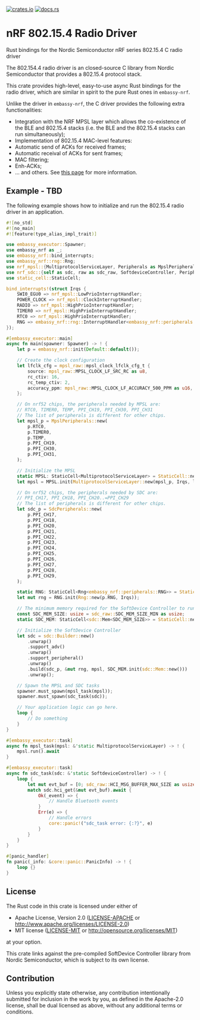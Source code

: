 [![crates.io](https://img.shields.io/crates/v/nrf-802154.svg)](https://crates.io/crates/nrf-802154)
[![docs.rs](https://docs.rs/nrf-sdc/badge.svg)](https://docs.rs/nrf-802154)

# nRF 802.15.4 Radio Driver

Rust bindings for the Nordic Semiconductor nRF series 802.15.4 C radio driver

The 802.154.4 radio driver is an closed-source C library from Nordic Semiconductor that provides a 802.15.4 protocol stack.

This crate provides high-level, easy-to-use async Rust bindings for the radio driver, which are similar in spirit to the pure Rust ones in `embassy-nrf`.

Unlike the driver in `embassy-nrf`, the C driver provides the following extra functionalities:
- Integration with the NRF MPSL layer which allows the co-existence of the BLE and 802.15.4 stacks (i.e. the BLE and the 802.15.4 stacks can run simultaneously);
- Implementation of 802.15.4 MAC-level features:
 - Automatic send of ACKs for received frames;
 - Automatic receival of ACKs for sent frames;
 - MAC filtering;
 - Enh-ACKs;
 - ... and others. See [this page](https://docs.nordicsemi.com/bundle/ncs-latest/page/nrf/protocols/thread/overview/supported_features.html) for more information.

## Example - TBD

The following example shows how to initialize and run the 802.15.4 radio driver in an application.

```rust
#![no_std]
#![no_main]
#![feature(type_alias_impl_trait)]

use embassy_executor::Spawner;
use embassy_nrf as _;
use embassy_nrf::bind_interrupts;
use embassy_nrf::rng::Rng;
use nrf_mpsl::{MultiprotocolServiceLayer, Peripherals as MpslPeripherals, raw as mpsl_raw};
use nrf_sdc::{self as sdc, raw as sdc_raw, SoftdeviceController, Peripherals as SdcPeripherals};
use static_cell::StaticCell;

bind_interrupts!(struct Irqs {
    SWI0_EGU0 => nrf_mpsl::LowPrioInterruptHandler;
    POWER_CLOCK => nrf_mpsl::ClockInterruptHandler;
    RADIO => nrf_mpsl::HighPrioInterruptHandler;
    TIMER0 => nrf_mpsl::HighPrioInterruptHandler;
    RTC0 => nrf_mpsl::HighPrioInterruptHandler;
    RNG => embassy_nrf::rng::InterruptHandler<embassy_nrf::peripherals::RNG>;
});

#[embassy_executor::main]
async fn main(spawner: Spawner) -> ! {
    let p = embassy_nrf::init(Default::default());

    // Create the clock configuration
    let lfclk_cfg = mpsl_raw::mpsl_clock_lfclk_cfg_t {
        source: mpsl_raw::MPSL_CLOCK_LF_SRC_RC as u8,
        rc_ctiv: 16,
        rc_temp_ctiv: 2,
        accuracy_ppm: mpsl_raw::MPSL_CLOCK_LF_ACCURACY_500_PPM as u16,
    };

    // On nrf52 chips, the peripherals needed by MPSL are:
    // RTC0, TIMER0, TEMP, PPI_CH19, PPI_CH30, PPI_CH31
    // The list of peripherals is different for other chips.
    let mpsl_p = MpslPeripherals::new(
        p.RTC0,
        p.TIMER0,
        p.TEMP,
        p.PPI_CH19,
        p.PPI_CH30,
        p.PPI_CH31,
    );

    // Initialize the MPSL
    static MPSL: StaticCell<MultiprotocolServiceLayer> = StaticCell::new();
    let mpsl = MPSL.init(MultiprotocolServiceLayer::new(mpsl_p, Irqs, lfclk_cfg).unwrap());

    // On nrf52 chips, the peripherals needed by SDC are:
    // PPI_CH17, PPI_CH18, PPI_CH20..=PPI_CH29
    // The list of peripherals is different for other chips.
    let sdc_p = SdcPeripherals::new(
        p.PPI_CH17,
        p.PPI_CH18,
        p.PPI_CH20,
        p.PPI_CH21,
        p.PPI_CH22,
        p.PPI_CH23,
        p.PPI_CH24,
        p.PPI_CH25,
        p.PPI_CH26,
        p.PPI_CH27,
        p.PPI_CH28,
        p.PPI_CH29,
    );

    static RNG: StaticCell<Rng<embassy_nrf::peripherals::RNG>> = StaticCell::new();
    let mut rng = RNG.init(Rng::new(p.RNG, Irqs));

    // The minimum memory required for the SoftDevice Controller to run.
    const SDC_MEM_SIZE: usize = sdc_raw::SDC_MEM_SIZE_MIN as usize;
    static SDC_MEM: StaticCell<sdc::Mem<SDC_MEM_SIZE>> = StaticCell::new();

    // Initialize the SoftDevice Controller
    let sdc = sdc::Builder::new()
        .unwrap()
        .support_adv()
        .unwrap()
        .support_peripheral()
        .unwrap()
        .build(sdc_p, &mut rng, mpsl, SDC_MEM.init(sdc::Mem::new()))
        .unwrap();

    // Spawn the MPSL and SDC tasks
    spawner.must_spawn(mpsl_task(mpsl));
    spawner.must_spawn(sdc_task(sdc));

    // Your application logic can go here.
    loop {
        // Do something
    }
}

#[embassy_executor::task]
async fn mpsl_task(mpsl: &'static MultiprotocolServiceLayer) -> ! {
    mpsl.run().await
}

#[embassy_executor::task]
async fn sdc_task(sdc: &'static SoftdeviceController) -> ! {
    loop {
        let mut evt_buf = [0; sdc_raw::HCI_MSG_BUFFER_MAX_SIZE as usize];
        match sdc.hci_get(&mut evt_buf).await {
            Ok(_event) => {
                // Handle Bluetooth events
            }
            Err(e) => {
                // Handle errors
                core::panic!("sdc_task error: {:?}", e)
            }
        }
    }
}

#[panic_handler]
fn panic(_info: &core::panic::PanicInfo) -> ! {
    loop {}
}
```

## License

The Rust code in this crate is licensed under either of

- Apache License, Version 2.0 ([LICENSE-APACHE](./LICENSE-APACHE) or http://www.apache.org/licenses/LICENSE-2.0)
- MIT license ([LICENSE-MIT](./LICENSE-MIT) or http://opensource.org/licenses/MIT)

at your option.

This crate links against the pre-compiled SoftDevice Controller library from Nordic Semiconductor, which is subject to its own license.

## Contribution

Unless you explicitly state otherwise, any contribution intentionally submitted for inclusion in the work by you, as defined in the Apache-2.0 license, shall be dual licensed as above, without any additional terms or conditions.
